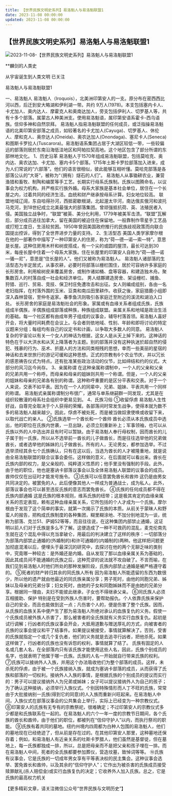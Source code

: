 ```yaml
---
title: 【世界民族文明史系列】易洛魁人与易洛魁联盟1
date: 2023-11-08 00:00:00
updated: 2023-11-08 00:00:00
---
```



## 【世界民族文明史系列】易洛魁人与易洛魁联盟1
![2023-11-08-【世界民族文明史系列】易洛魁人与易洛魁联盟1](assets/2023-11-08-【世界民族文明史系列】易洛魁人与易洛魁联盟1.jpeg)

**麟剑的人类史


从宇宙诞生到人类文明
已关注

易洛魁人与易洛魁联盟1

一、易洛魁人
易洛魁人（Iroquois），北美洲印第安人的一支。原分布在密西西比河以西，后迁到安大略湖和伊利湖一带。共约 9万人(1978)。本支包括塞内卡人、卡尤加人、奥内达人、摩霍克人和奥南达加人，旁支包括伊利人、切罗基人等，共有十多个部落。属蒙古人种美洲支。使用易洛魁语，属印第安语系霍卡-西乌语族。信仰多神和自然崇拜。
易洛魁人指易洛魁联盟的任何成员，或泛指操易洛魁语的北美印第安部落之成员，如较著名的卡尤加人(Cayuga)、切罗基人、休伦人、摩和克人、奥奈达人(Oneida)、奥农达加人(Onondaga)、塞尼卡人(Seneca)和图斯卡罗拉人(Tuscarora)。易洛魁语系集团占居于大湖区较低一带，一些较偏远的部落则居於东南沿海低洼地区和阿帕拉契高地。这个地区包含了部分所谓的东部林地文化。
1、历史沿革
易洛魁人于1570年组成易洛魁联盟，包括莫哈克、奥内达、奥农达加、卡尤加、塞内卡5个部落。1715年土斯卡罗拉部落加入进来，成为人们常说的“六部落”。他们的语言很相似，彼此能够互相听懂。莫哈克部落是各部落公认的“大哥”，被称为“（拥有）燧石的人们”。
易洛魁人从事锄耕农业，兼营渔猎和畜牧、制陶和编筐等手工艺。长期实行母系氏族制。氏族以图腾命名，以议事会为权力机构，并严格实行族外婚。母系大家族是基本社会单位，居住在一个长屋之内，过着共同的经济生活。血统和财产继承按母系计算。妇女地位较高。
联盟地域辽阔，东自哈得孙河，西抵密歇根湖，北起渥太华河，南达俄亥俄河和波托马克河，到18世纪成立北美最强大的部落集团。曾顽强抵抗荷、英、法殖民者入侵。美国独立战争时，“联盟”被英、美分化利用，1779年被美军击溃。“联盟”瓦解后，部分成员逃往加拿大，留在美国的被迫住在保留地。一般靠制作零星手工艺品或打短工度日，生活较贫困。1950年曾因美国政府推行的民族歧视政策而向联合国提出控诉，得到了全世界进步力量的支持。
2、生活型态
美国人类学家摩尔根在他的一部著作中描写了一种印第安人的住房，称为“荷—德—诺—索—特”，意思是长屋。这种住房用木杆和树皮搭成，有一个尖的或圆的屋顶，最长可达到30米，每座长屋中住着一个母系大家族。住在长屋里的印第安人自称为“荷—德—诺—骚—尼”，意思是“住长屋的人”。他们又被称为易洛魁人。
易洛魁人诸部落的生活型态为半定居式，从事农耕，必要时将部落以栅栏围住，居於可容纳许多家庭的长形房舍。利用榆树皮来覆盖房舍，或制作诸如桶、盘等容器，和建造独木舟。聚集数百人的村落自成一社会和经济单位。
男人结夥建造房舍、架设栅栏、捕鱼、狩猎、巡行、贸易、竞技、保卫村庄免遭攻击和出征。女人则编成组别，各由一名老妇指挥，在村落外围的玉米、豆类和南瓜田里耕作。收获之後，家庭猎鹿小组即深入森林营宿，至仲冬返家。春季鱼汛则吸引各家庭迁至附近的溪流和湖泊入口处。
长形房舍的家庭是易洛魁社会的形象。家属或有血缘关系者组成氏族，氏族组成半偶族，半偶族组成部落或种族，种族组成联盟。亲属关系和地域是政治生活的基础。每一个社区都有由成年男子组成的议事会，辅导村落首领。易洛魁人喜好开会，将大量时间耗费在会议上。与会者则依地域、性别、年龄和即将讨论的特定议题来分组；每组均有自己的议定书和计画，以争取大多数人的同意。
易洛魁人复杂的宇宙论以有关一个女人的神话为根据，这女人是从天上掉下来的。这神话的特色在于以大洪水和从天上降落者为主题。别的部落并没有这种执迷於超自然的侵犯、残暴的行为、巫术、折磨人的方法和同类相残的思想，幸而一些美丽的星宿的神话和去来世旅行的游记可缓和这种思想。正式的宗教有6个农业节庆，并以冗长的感恩祷告仪式为特点。还有批准某些政治活动的仪节，比如缔结和约的仪式。大部分的风习迄今尚存。
3、亲属称谓
在这种亲属称谓制中，一个人的父亲和父亲的兄弟共用一个称呼。而母亲和母亲的姐妹则共用一个称谓。但是，一个人的父亲的姐妹和母亲的兄弟各有别的称谓。这种称呼重要的是区分平表和交表。对于一个人来说，交表不如平表。因为在一个人的同辈中，兄弟、姐妹、平表共用一个同样的称谓。
易洛魁式亲属称谓制分布很广，通常与单系继嗣群一同发现，尤其是在组织较散漫的母系社会组织中更易见到。
4、氏族习俗
①收留俘虏
易洛魁人生性好战，自尊完全取决于个人获得的荣耀。各部落间时常发生战争，使得本就为数不多的易洛魁人越来越少。因此，俘虏不被处死，而是被当做奴隶使唤或收留下来，以取代战亡的亲人。
②氏族选举一个酋长和一个酋帅
酋长必须从本氏族成员中选出，他的职位在氏族内世袭，一旦出缺，必须立刻重新补上；军事领袖，也可以从氏族以外的人中选出并且有时可以暂缺。由于易洛魁人奉行母权制，因而酋长的儿子属于别一氏族，所以从不选举前一酋长的儿子做酋长，而是往往选举他的兄弟做酋长，或者选举他的姊妹的儿子做酋长。所有的人，无论男女，都参加选举。不过选举须经其余七个氏族确认，只有在这以后，当选为酋长的人才被隆重地，就是说由全易洛魁联盟的联合议事会委任。这样做的意义，在后面就可以看出来。酋长在氏族内部的权力，是父亲般的、纯粹道义性质的；他手里没有强制的手段。此外，由于他的职位，他也是塞讷卡部落议事会以及全体易洛魁人联盟的议事会的成员。酋帅仅仅在出征时才能发号施令。
③氏族可以任意罢免酋长和酋帅
这仍是由男女共同决定的。被罢免的人，此后便像其他人一样成为普通战士，成为私人。此外，部落议事会也可以甚至违反氏族的意志而罢免酋长。
④氏族的任何成员都不得在氏族内部通婚
这是氏族的根本规则，维系氏族的纽带；这是极其肯定的血缘亲属关系的否定表现，赖有这种血缘亲属关系，它所包括的个人才成为一个氏族。摩尔根由于发现了这个简单的事实，就第一次揭示了氏族的本质。从前关于蒙昧人和野蛮人的报告，把构成氏族制度的各种集团，糊里糊涂地、不加分别地混为一谈，统称为部落、克兰51、萨姆52等等，而且往往说，在这种集团内部禁止通婚，这证明以前人们对于氏族是多么不了解。这便造成了一种不可救药的混乱，麦克伦南先生就在这个混乱中得以充当拿破仑，用最后的判决建立了这样的秩序：一切部落分为部落内部禁止通婚的(外婚制的)和许可通婚的(内婚制的)两种。他这样把问题更加彻底混淆以后，便埋头于最深沉的研究中，去探讨在他的两个无聊乏味的类别中，究竟哪一种较古：是外婚还是内婚。自从发现了那以血缘亲属关系为基础的，因此其成员间不能通婚的氏族之后，这种荒谬的说法就不攻自破了。不言而喻，在我们见到易洛魁人时他们所处的那种发展阶段，氏族内部禁止通婚是被严格遵守着的。
⑤死者的财产转归其余的同氏族人所有
因为易洛魁人所能遗留的东西为数很少，所以他的遗产就由他最近的同氏族亲属分享；男子死时，由他的同胞兄弟、姊妹以及母亲的兄弟分享；妇女死时，由她的子女和同胞姊妹而不是由她的兄弟分享。根据同一理由，夫妇不能彼此继承，子女也不得继承父亲。
⑥同氏族人必须互相援助、保护
特别是在受到外族人伤害时，要帮助报仇。个人依靠氏族来保护自己的安全，而且也能做到这一点；凡伤害个人的，便是伤害了整个氏族。因而，从氏族的血族关系中便产生了那为易洛魁人所绝对承认的血族复仇的义务。假使一个氏族成员被外族人杀害了，那么被害者的全氏族就有义务实行血族复仇。起初是试行调解；行凶者的氏族议事会开会，大抵用道歉与赠送厚礼的方式，向被害者的氏族的议事会提议和平了结事件。如果提议被接受，事情就算解决了。否则，受害的氏族就指定一个或几个复仇者，他们的义务就是去追寻行凶者，把他杀死。如果这样做了，行凶者的氏族也没有诉怨的权利，事情就算了结了。
氏族有固定的人名或几套人名，在全部落内只有该氏族才能使用这些人名，因此，氏族个别成员的名字，也就表明了他属于哪一氏族。氏族的人名一开始就自行带来氏族的权利。
⑦氏族可以接纳外人入族，并用这个办法吸收他们为整个部落的成员。这样，未杀死的俘虏，由于被一个氏族接纳入族，就成为塞讷卡部落的成员，从而获得了氏族和部落的一切权利。接纳外人入族的事情，是根据氏族的个别成员的提议而实行的：男子可以提议接纳外人为兄弟或姊妹；女子可以提议接纳外人为自己的孩子；为了确认这种接纳，必须举行入族仪式。个别因特殊情形而人丁不旺的氏族，常常由于大批接纳别一氏族(得到它的同意)的人入族而重新兴旺起来。在易洛魁人中间，入族仪式在部落议事会的公共集会上举行，实际上已经变为一种宗教仪式。
⑧印第安人的氏族有无专有的宗教祭祀，很难确定；不过印第安人的宗教仪式多少都是和氏族联系在一起的。在易洛魁人的六个一年一度的宗教节日期间，各个氏族的酋长和酋帅，由于他们的职位，都被列在“信仰守护人”以内，而执行祭司的职能。
⑨氏族有着共同的墓地。纽约州境内四周都为白种人包围的易洛魁人，他们的墓地现在已经绝迹了，但从前是存在过的。在其他印第安人那里，这种墓地还保存着；例如，和易洛魁人有近亲关系的吐斯卡罗腊人，他们虽然是基督徒，但在墓地上，每一氏族都独成一排，所以，总是把母亲而不是把父亲和孩子埋在一排。而在易洛魁人中间，死者的全氏族都要参加葬仪，营造坟墓，致悼词等等。
⑩氏族有议事会，它是氏族的一切成年男女享有平等表决权的民主集会。这种议事会选举、罢免酋长和酋帅，以及其余的“信仰守护人”；它作出为被杀害的氏族成员接受赎罪献礼(杀人赔偿金)或实行血族复仇的决定；它收养外人加入氏族。总之，它是氏族的最高权力机关

【更多精彩文章，请关注微信公众号“世界民族与文明历史”】
